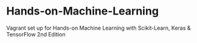# Hands-on-Machine-Learning
Vagrant set up for Hands-on Machine Learning with Scikit-Learn, Keras &amp; TensorFlow 2nd Edition

